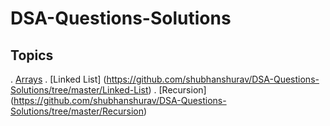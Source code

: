 # DSA-Questions-Solutions

## Topics
. [Arrays](https://github.com/shubhanshurav/DSA-Questions-Solutions/tree/master/Arrays)
. [Linked List] (https://github.com/shubhanshurav/DSA-Questions-Solutions/tree/master/Linked-List)
. [Recursion] (https://github.com/shubhanshurav/DSA-Questions-Solutions/tree/master/Recursion)
